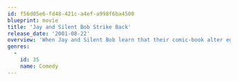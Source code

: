 ```yaml
---
id: f56d05e6-fd48-421c-a4ef-a998f6ba4500
blueprint: movie
title: 'Jay and Silent Bob Strike Back'
release_date: '2001-08-22'
overview: 'When Jay and Silent Bob learn that their comic-book alter egos, Bluntman and Chronic, have been sold to Hollywood as part of a big-screen movie that leaves them out of any royalties, the pair travels to Tinseltown to sabotage the production.'
genres:
  -
    id: 35
    name: Comedy
---
```

